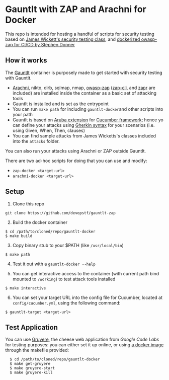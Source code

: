 # Gauntlt with ZAP and Arachni for Docker
This repo is intended for hosting a handful of scripts for security testing based on [James Wickett's security testing class](https://github.com/wickett/security-testing-class), and [dockerized owasp-zap for CI/CD by Stephen Donner](https://github.com/stephendonner/docker-zap)

## How it works
The [Gauntlt](https://github.com/gauntlt/gauntlt) container is purposely made to get started with security testing with Gauntlt.

- [Arachni](https://github.com/Arachni/arachni), nikto, dirb, sqlmap, nmap, [owasp-zap](https://github.com/zaproxy/zaproxy) ([zap-cli](https://github.com/Grunny/zap-cli), and [zapr](https://github.com/garethr/zapr) are included) are installed inside the container as a basic set of attacking tools
- Gauntlt is installed and is set as the entrypoint
- You can run `make path` for including `gauntlt-docker`and other scripts into your path
- Gauntlt is based on [Aruba extension](https://github.com/cucumber/aruba) for [Cucumber framework](https://github.com/cucumber/cucumber-ruby); hence yo can define your attacks using [Gherkin syntax](https://docs.cucumber.io/gherkin/reference/) for your scenarios (i.e. using Given, When, Then, clauses)
- You can find sample attacks from James Wicketts's classes included into the ``attacks`` folder.

You can also run your attacks using Arachni or ZAP outside Gauntlt.

There are two ad-hoc scripts for doing that you can use and modify:

- ``zap-docker <target-url>``
- ``arachni-docker <target-url>``

## Setup

1. Clone this repo
  ```
  git clone https://github.com/devopstf/gauntlt-zap
  ```

2. Build the docker container

  ```
  $ cd /path/to/cloned/repo/gauntlt-docker
  $ make build
  ```

3. Copy binary stub to your $PATH (like `/usr/local/bin`)
  ```
  $ make path
  ```

4. Test it out with a `gauntlt-docker --help`

5. You can get interactive access to the container (with current path bind mounted to ``/working``) to test attack tools installed
  ```
  $ make interactive
  ```

6. You can set your target URL into the config file for Cucumber, located at ``config/cucumber.yml``, using the following command:
```
$ gauntlt-target <target-url>
```

## Test Application

You can use [Gruyere](https://google-gruyere.appspot.com/part1), the cheese web application from _Google Code Labs_ for testing purposes: you can either set it up online, or using [a docker image](https://hub.docker.com/r/karthequian/gruyere/) through the makefile provided:
```
  $ cd /path/to/cloned/repo/gauntlt-docker
  $ make get-gruyere
  $ make gruyere-start
  $ make gruyere-kill
  ```
